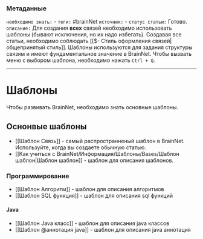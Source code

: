 ### Метаданные
`необходимо знать:` -
`теги:` #brainNet
`источник:` -
`статус статьи:` Готово.
`описание:` Для создания **всех** связей необходимо использовать шаблоны (бывают исключения, но их надо избегать). Создавая все статьи, необходимо соблюдать [[$- Стиль оформления связей|общепринятый стиль]]. Шаблоны используются для задания структуры связям и имеют фундаментальное значение в BrainNet. Чтобы вызвать меню с выбором шаблона, необходимо нажать `Ctrl + Q`.

---
# Шаблоны
Чтобы развивать BrainNet, необходимо знать основные шаблоны.

## Оснонвые шаблоны
- [[Шаблон Связь]] - самый распространненый шаблон в BrainNet. Используйте, когда вы создаете обычную статью.
- [[Как учиться с BrainNet/Информация/Шаблоны/Bases/Шаблон шаблон|Шаблон шаблон]] - шаблон для описания шаблонов.


### Программирование
- [[Шаблон Алгоритм]] - шаблон для описания алгоритмов
- [[Шаблон SQL функция]] - шаблон для описания sql функций

#### Java
- [[Шаблон Java класс]] - шаблон для описания java классов
- [[Шаблон @аннотация java]] - шаблон для описания java аннотация